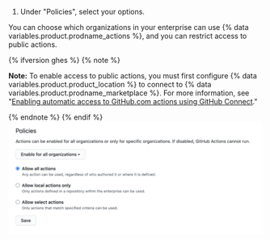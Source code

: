 1. Under "Policies", select your options.

  You can choose which organizations in your enterprise can use {% data variables.product.prodname_actions %}, and you can restrict access to public actions.

  {% ifversion ghes %}
  {% note %}

  **Note:** To enable access to public actions, you must first configure {% data variables.product.product_location %} to connect to {% data variables.product.prodname_marketplace %}. For more information, see "[Enabling automatic access to GitHub.com actions using GitHub Connect](/admin/github-actions/enabling-automatic-access-to-githubcom-actions-using-github-connect)."

  {% endnote %}
  {% endif %}
  ![Enable, disable, or limits actions for this enterprise account](/assets/images/help/organizations/enterprise-actions-policy.png)
